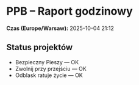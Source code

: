 # PPB – Raport godzinowy
**Czas (Europe/Warsaw):** 2025-10-04 21:12

## Status projektów
- Bezpieczny Pieszy — OK
- Zwolnij przy przejściu — OK
- Odblask ratuje życie — OK

